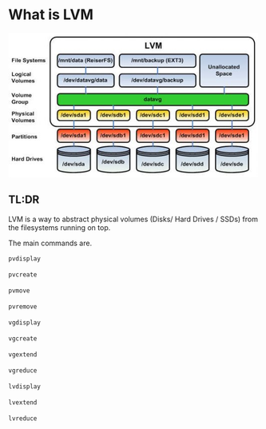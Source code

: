 # What is LVM


[![LVM Diagram](lvmdiagram.jpg)]()

## TL:DR

LVM is a way to abstract physical volumes (Disks/ Hard Drives / SSDs) from the filesystems running on top. 

The main commands are.

````
pvdisplay

pvcreate

pvmove

pvremove

vgdisplay

vgcreate

vgextend

vgreduce

lvdisplay

lvextend

lvreduce
````